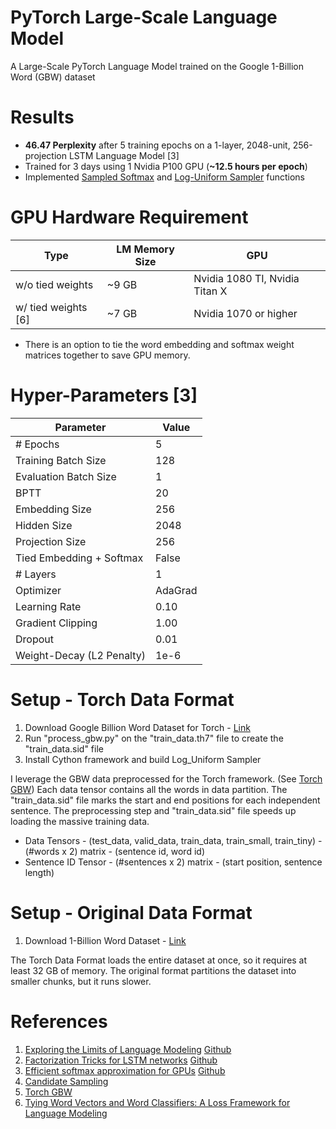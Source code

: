 # PyTorch Large-Scale Language Model
A Large-Scale PyTorch Language Model trained on the Google 1-Billion Word (GBW) dataset

# Results
* **46.47 Perplexity** after 5 training epochs on a 1-layer, 2048-unit, 256-projection LSTM Language Model [3]
* Trained for 3 days using 1 Nvidia P100 GPU (**~12.5 hours per epoch**)
* Implemented [Sampled Softmax](https://www.tensorflow.org/api_docs/python/tf/nn/sampled_softmax_loss) and 
[Log-Uniform Sampler](https://www.tensorflow.org/api_docs/cc/class/tensorflow/ops/log-uniform-candidate-sampler) functions

# GPU Hardware Requirement
| Type                 | LM Memory Size | GPU                            |
| -------------------- | -------------- | ------------------------------ |
| w/o tied weights     | ~9 GB          | Nvidia 1080 TI, Nvidia Titan X |
| w/ tied weights [6]  | ~7 GB          | Nvidia 1070 or higher          |

* There is an option to tie the word embedding and softmax weight matrices together to save GPU memory.

# Hyper-Parameters [3]
| Parameter                     | Value         |
| ----------------------------- | ------------- |
| # Epochs                      | 5             |
| Training Batch Size           | 128           |
| Evaluation Batch Size         | 1             |
| BPTT                          | 20            |
| Embedding Size                | 256           |
| Hidden Size                   | 2048          |
| Projection Size               | 256           |
| Tied Embedding + Softmax      | False         |
| # Layers                      | 1             |
| Optimizer                     | AdaGrad       |
| Learning Rate                 | 0.10          |
| Gradient Clipping             | 1.00          |
| Dropout                       | 0.01          |
| Weight-Decay (L2 Penalty)     | 1e-6          |

# Setup - Torch Data Format
1. Download Google Billion Word Dataset for Torch - [Link](http://lisaweb.iro.umontreal.ca/transfert/lisa/users/leonardn/billionwords.tar.gz)
2. Run "process_gbw.py" on the "train_data.th7" file to create the "train_data.sid" file
3. Install Cython framework and build Log_Uniform Sampler

I leverage the GBW data preprocessed for the Torch framework. (See [Torch GBW](http://torch.ch/blog/2016/07/25/nce.html))
Each data tensor contains all the words in data partition. The "train_data.sid" file marks the start and end positions for each independent sentence.
The preprocessing step and "train_data.sid" file speeds up loading the massive training data. 

* Data Tensors - (test_data, valid_data, train_data, train_small, train_tiny) - (#words x 2) matrix - (sentence id, word id)
* Sentence ID Tensor - (#sentences x 2) matrix - (start position, sentence length)

# Setup - Original Data Format
1. Download 1-Billion Word Dataset - [Link](http://www.statmt.org/lm-benchmark/1-billion-word-language-modeling-benchmark-r13output.tar.gz)

The Torch Data Format loads the entire dataset at once, so it requires at least 32 GB of memory.
The original format partitions the dataset into smaller chunks, but it runs slower.

# References
1. [Exploring the Limits of Language Modeling](https://arxiv.org/abs/1602.02410) [Github](https://github.com/rafaljozefowicz/lm)
2. [Factorization Tricks for LSTM networks](https://arxiv.org/abs/1703.10722) [Github](https://github.com/okuchaiev/f-lm)
3. [Efficient softmax approximation for GPUs](https://arxiv.org/abs/1609.04309) [Github](https://github.com/facebookresearch/adaptive-softmax)
4. [Candidate Sampling](https://www.tensorflow.org/extras/candidate_sampling.pdf)
5. [Torch GBW](http://torch.ch/blog/2016/07/25/nce.html)
6. [Tying Word Vectors and Word Classifiers: A Loss Framework for Language Modeling](https://arxiv.org/pdf/1611.01462.pdf)
